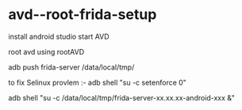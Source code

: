 # avd--root-frida-setup

install android studio
start AVD 


root avd using rootAVD

adb push frida-server /data/local/tmp/

to fix Selinux provlem :- 
adb shell "su -c setenforce 0"

adb shell "su -c /data/local/tmp/frida-server-xx.xx.xx-android-xxx &"


